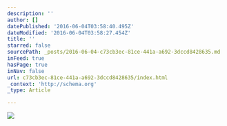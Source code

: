 ```yaml
---
description: ''
author: []
datePublished: '2016-06-04T03:58:40.495Z'
dateModified: '2016-06-04T03:58:27.454Z'
title: ''
starred: false
sourcePath: _posts/2016-06-04-c73cb3ec-81ce-441a-a692-3dccd8428635.md
inFeed: true
hasPage: true
inNav: false
url: c73cb3ec-81ce-441a-a692-3dccd8428635/index.html
_context: 'http://schema.org'
_type: Article

---
```

![](https://the-grid-user-content.s3-us-west-2.amazonaws.com/cb1ec3d5-f91f-4cc6-b69b-b123ba794185.png)
